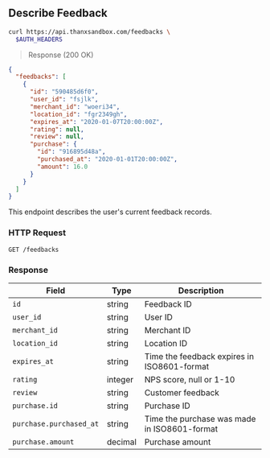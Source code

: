 ## Describe Feedback

```bash
curl https://api.thanxsandbox.com/feedbacks \
  $AUTH_HEADERS
```

> Response (200 OK)

```json
{
  "feedbacks": [
    {
      "id": "590485d6f0",
      "user_id": "fsjlk",
      "merchant_id": "woeri34",
      "location_id": "fgr2349gh",
      "expires_at": "2020-01-07T20:00:00Z",
      "rating": null,
      "review": null,
      "purchase": {
        "id": "916895d48a",
        "purchased_at": "2020-01-01T20:00:00Z",
        "amount": 16.0
      }
    }
  ]
}
```

This endpoint describes the user's current feedback records.

### HTTP Request

`GET /feedbacks`

### Response

Field | Type | Description
----- | ---- | -----------
`id` | string | Feedback ID
`user_id` | string | User ID
`merchant_id` | string | Merchant ID
`location_id` | string | Location ID
`expires_at` | string | Time the feedback expires in ISO8601-format
`rating` | integer | NPS score, null or 1-10
`review` | string | Customer feedback
`purchase.id` | string | Purchase ID
`purchase.purchased_at` | string | Time the purchase was made in ISO8601-format
`purchase.amount` | decimal | Purchase amount
